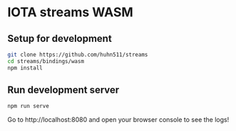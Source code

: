 # IOTA streams WASM

## Setup for development
```bash
git clone https://github.com/huhn511/streams
cd streams/bindings/wasm
npm install
```

## Run development server
```bash
npm run serve
```
Go to http://localhost:8080 and open your browser console to see the logs!